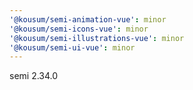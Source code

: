 ```yaml
---
'@kousum/semi-animation-vue': minor
'@kousum/semi-icons-vue': minor
'@kousum/semi-illustrations-vue': minor
'@kousum/semi-ui-vue': minor
---
```


semi 2.34.0
